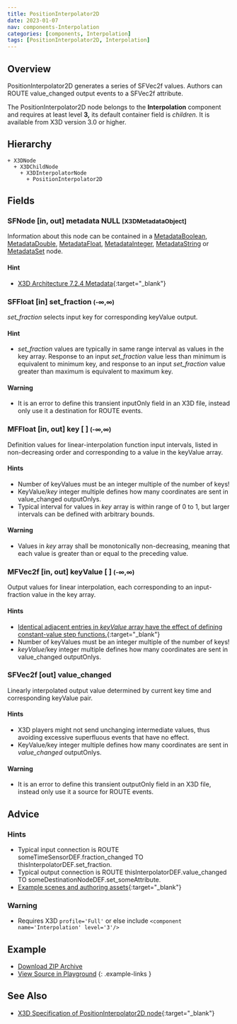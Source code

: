 ```yaml
---
title: PositionInterpolator2D
date: 2023-01-07
nav: components-Interpolation
categories: [components, Interpolation]
tags: [PositionInterpolator2D, Interpolation]
---
```

<style>
.post h3 {
  word-spacing: 0.2em;
}
</style>

## Overview

PositionInterpolator2D generates a series of SFVec2f values. Authors can ROUTE value_changed output events to a SFVec2f attribute.

The PositionInterpolator2D node belongs to the **Interpolation** component and requires at least level **3,** its default container field is *children.* It is available from X3D version 3.0 or higher.

## Hierarchy

```
+ X3DNode
  + X3DChildNode
    + X3DInterpolatorNode
      + PositionInterpolator2D
```

## Fields

### SFNode [in, out] **metadata** NULL <small>[X3DMetadataObject]</small>

Information about this node can be contained in a [MetadataBoolean](/x_ite/components/core/metadataboolean/), [MetadataDouble](/x_ite/components/core/metadatadouble/), [MetadataFloat](/x_ite/components/core/metadatafloat/), [MetadataInteger](/x_ite/components/core/metadatainteger/), [MetadataString](/x_ite/components/core/metadatastring/) or [MetadataSet](/x_ite/components/core/metadataset/) node.

#### Hint

- [X3D Architecture 7.2.4 Metadata](https://www.web3d.org/specifications/X3Dv4/ISO-IEC19775-1v4-IS//Part01/components/core.html#Metadata){:target="_blank"}

### SFFloat [in] **set_fraction** <small>(-∞,∞)</small>

*set_fraction* selects input key for corresponding keyValue output.

#### Hint

- *set_fraction* values are typically in same range interval as values in the key array. Response to an input *set_fraction* value less than minimum is equivalent to minimum key, and response to an input *set_fraction* value greater than maximum is equivalent to maximum key.

#### Warning

- It is an error to define this transient inputOnly field in an X3D file, instead only use it a destination for ROUTE events.

### MFFloat [in, out] **key** [ ] <small>(-∞,∞)</small>

Definition values for linear-interpolation function input intervals, listed in non-decreasing order and corresponding to a value in the keyValue array.

#### Hints

- Number of keyValues must be an integer multiple of the number of keys!
- KeyValue/*key* integer multiple defines how many coordinates are sent in value_changed outputOnlys.
- Typical interval for values in *key* array is within range of 0 to 1, but larger intervals can be defined with arbitrary bounds.

#### Warning

- Values in *key* array shall be monotonically non-decreasing, meaning that each value is greater than or equal to the preceding value.

### MFVec2f [in, out] **keyValue** [ ] <small>(-∞,∞)</small>

Output values for linear interpolation, each corresponding to an input-fraction value in the key array.

#### Hints

- [Identical adjacent entries in *keyValue* array have the effect of defining constant-value step functions.](https://en.wikipedia.org/wiki/Step_function){:target="_blank"}
- Number of keyValues must be an integer multiple of the number of keys!
- *keyValue*/key integer multiple defines how many coordinates are sent in value_changed outputOnlys.

### SFVec2f [out] **value_changed**

Linearly interpolated output value determined by current key time and corresponding keyValue pair.

#### Hints

- X3D players might not send unchanging intermediate values, thus avoiding excessive superfluous events that have no effect.
- KeyValue/key integer multiple defines how many coordinates are sent in *value_changed* outputOnlys.

#### Warning

- It is an error to define this transient outputOnly field in an X3D file, instead only use it a source for ROUTE events.

## Advice

### Hints

- Typical input connection is ROUTE someTimeSensorDEF.fraction_changed TO thisInterpolatorDEF.set_fraction.
- Typical output connection is ROUTE thisInterpolatorDEF.value_changed TO someDestinationNodeDEF.set_someAttribute.
- [Example scenes and authoring assets](https://www.web3d.org/x3d/content/examples/X3dForWebAuthors/Chapter07EventAnimationInterpolation){:target="_blank"}

### Warning

- Requires X3D `profile='Full'` or else include `<component name='Interpolation' level='3'/>`

## Example

<x3d-canvas src="https://create3000.github.io/media/examples/Interpolation/PositionInterpolator2D/PositionInterpolator2D.x3d" update="auto"></x3d-canvas>

- [Download ZIP Archive](https://create3000.github.io/media/examples/Interpolation/PositionInterpolator2D/PositionInterpolator2D.zip)
- [View Source in Playground](/x_ite/playground/?url=https://create3000.github.io/media/examples/Interpolation/PositionInterpolator2D/PositionInterpolator2D.x3d)
{: .example-links }

## See Also

- [X3D Specification of PositionInterpolator2D node](https://www.web3d.org/documents/specifications/19775-1/V4.0/Part01/components/interpolators.html#PositionInterpolator2D){:target="_blank"}

